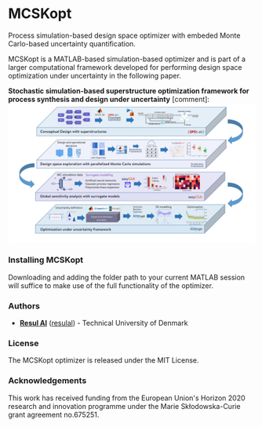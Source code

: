 # MCSKopt
Process simulation-based design space optimizer with embeded Monte Carlo-based uncertainty quantification.


MCSKopt is a MATLAB-based simulation-based optimizer and is part of a larger computational framework developed for performing design space optimization under uncertainty in the following paper. 

**Stochastic simulation-based superstructure optimization framework for process synthesis and design under uncertainty**
[comment]: ![Framework](https://github.com/resulal/MCSKopt/blob/master/Documentation/Figs/Framework.png "Computational Framework")

### Installing MCSKopt
Downloading and adding the folder path to your current MATLAB session will suffice to make use of the full functionality of the optimizer.

### Authors
* **[Resul Al](https://www.linkedin.com/in/resulal/)** ([resulal](https://github.com/resulal)) - Technical University of Denmark

### License
The MCSKopt optimizer is released under the MIT License. 

### Acknowledgements
This work has received funding from the European Union's Horizon 2020 research and innovation programme under the Marie Skłodowska-Curie grant agreement no.675251.
